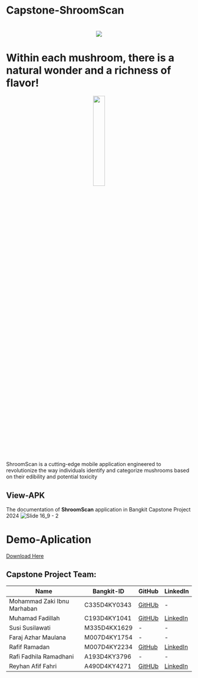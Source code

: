 # Capstone-ShroomScan
<h1 align="center">
    <img src="https://readme-typing-svg.herokuapp.com/?font=Righteous&size=35&center=true&vCenter=true&width=500&height=70&duration=4000&lines=Shroom+Scan+🍄;"/>
</h1>

# Within each mushroom, there is a natural wonder and a richness of flavor!

<p align="center" width="100%"><img width="25%" src="https://storage.googleapis.com/gambar-jamur/icon.png"></p>
ShroomScan is a cutting-edge mobile application engineered to revolutionize the way individuals identify and categorize mushrooms based on their edibility and potential toxicity

## View-APK
The documentation of <b>ShroomScan</b> application in Bangkit Capstone Project 2024
![Slide 16_9 - 2](https://github.com/Reyhan-Code/ujicoba/blob/df829154a26699db0274cace0a4d626dca3eaf31/fithub.png)

# Demo-Aplication
[Download Here](https://drive.google.com/file/d/17sWxC5X-OSdIR3twoFSaMX2pgCNXFToj/view?usp=sharing)


## Capstone Project Team:

| Name | Bangkit-ID | GitHub | LinkedIn |
|--------------------------------|------------|----------------|----------------|
| Mohammad Zaki Ibnu Marhaban | C335D4KY0343 | [GitHUb](https://github.com/mohammadzaki18) |-|
| Muhamad Fadillah | C193D4KY1041 | [GitHUb](https://github.com/Chernoboysss) |[LinkedIn](https://www.linkedin.com/in/muhamad-fadillah-15963b2ba/)|
| Susi Susilawati | M335D4KX1629 | - |-|
| Faraj Azhar Maulana | M007D4KY1754 | - |-|
| Rafif Ramadan | M007D4KY2234 | [GitHub](https://github.com/RafifR28) |[LinkedIn](https://www.linkedin.com/in/rafif-ramadan-4a0a12220/)|
| Rafi Fadhila Ramadhani | A193D4KY3796 | - |-|
| Reyhan Afif Fahri | A490D4KY4271	 | [GitHUb](https://github.com/Reyhan-Code) |[LinkedIn](https://www.linkedin.com/in/reyhan-afif-fahri-7b4072220/)|
